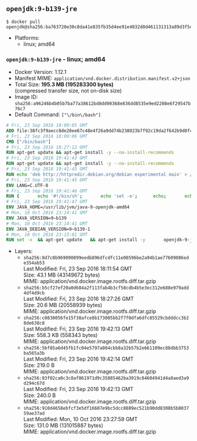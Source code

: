 ## `openjdk:9-b139-jre`

```console
$ docker pull openjdk@sha256:ba763720e30c8da41e835fb35d4ee91e4032d0d461131313a89d3f5c79f8d756
```

-	Platforms:
	-	linux; amd64

### `openjdk:9-b139-jre` - linux; amd64

-	Docker Version: 1.12.1
-	Manifest MIME: `application/vnd.docker.distribution.manifest.v2+json`
-	Total Size: **195.3 MB (195283300 bytes)**  
	(compressed transfer size, not on-disk size)
-	Image ID: `sha256:a96246b4b05b7ba77a38612bd8dd90368e836dd8535e9ed2208e6f29547b76c7`
-	Default Command: `["\/bin\/bash"]`

```dockerfile
# Fri, 23 Sep 2016 18:09:05 GMT
ADD file:38fc3f9aecc8de28ee67c48e4f26a9dd74b238023b7f92c19da2f642b9d0fc14 in / 
# Fri, 23 Sep 2016 18:09:06 GMT
CMD ["/bin/bash"]
# Fri, 23 Sep 2016 18:27:12 GMT
RUN apt-get update && apt-get install -y --no-install-recommends 		ca-certificates 		curl 		wget 	&& rm -rf /var/lib/apt/lists/*
# Fri, 23 Sep 2016 19:41:43 GMT
RUN apt-get update && apt-get install -y --no-install-recommends 		bzip2 		unzip 		xz-utils 	&& rm -rf /var/lib/apt/lists/*
# Fri, 23 Sep 2016 19:41:45 GMT
RUN echo 'deb http://httpredir.debian.org/debian experimental main' > /etc/apt/sources.list.d/experimental.list
# Fri, 23 Sep 2016 19:41:45 GMT
ENV LANG=C.UTF-8
# Fri, 23 Sep 2016 19:41:46 GMT
RUN { 		echo '#!/bin/sh'; 		echo 'set -e'; 		echo; 		echo 'dirname "$(dirname "$(readlink -f "$(which javac || which java)")")"'; 	} > /usr/local/bin/docker-java-home 	&& chmod +x /usr/local/bin/docker-java-home
# Fri, 23 Sep 2016 19:41:47 GMT
ENV JAVA_HOME=/usr/lib/jvm/java-9-openjdk-amd64
# Mon, 10 Oct 2016 23:14:41 GMT
ENV JAVA_VERSION=9~b139
# Mon, 10 Oct 2016 23:14:41 GMT
ENV JAVA_DEBIAN_VERSION=9~b139-1
# Mon, 10 Oct 2016 23:15:01 GMT
RUN set -x 	&& apt-get update 	&& apt-get install -y 		openjdk-9-jre-headless="$JAVA_DEBIAN_VERSION" 	&& rm -rf /var/lib/apt/lists/* 	&& [ "$JAVA_HOME" = "$(docker-java-home)" ]
```

-	Layers:
	-	`sha256:8d7c8b969090899eedb896dfcdfc11e08596be2a94b1ae77609086ede354ab53`  
		Last Modified: Fri, 23 Sep 2016 18:11:54 GMT  
		Size: 43.1 MB (43149672 bytes)  
		MIME: application/vnd.docker.image.rootfs.diff.tar.gzip
	-	`sha256:b5cf27ef20a0d684a2f113fab4b3cf58cdb4b5e3ec312e688e979add4df4d9cb`  
		Last Modified: Fri, 23 Sep 2016 18:27:26 GMT  
		Size: 20.6 MB (20558939 bytes)  
		MIME: application/vnd.docker.image.rootfs.diff.tar.gzip
	-	`sha256:c0830056fe15f38afce8b173005bb2f7f0dfa6dfc85529cbdddcc3b28de638c8`  
		Last Modified: Fri, 23 Sep 2016 19:42:13 GMT  
		Size: 558.3 KB (558343 bytes)  
		MIME: application/vnd.docker.image.rootfs.diff.tar.gzip
	-	`sha256:5bf85a6d45fb1fc04e5797a084cbb8a32b57b2e661109ec88dbb3753ba565a3b`  
		Last Modified: Fri, 23 Sep 2016 19:42:14 GMT  
		Size: 219.0 B  
		MIME: application/vnd.docker.image.rootfs.diff.tar.gzip
	-	`sha256:83f02ca0c3c8af861971d9c35885462ba3919c84604941d4a8aed3a9d294c67d`  
		Last Modified: Fri, 23 Sep 2016 19:42:13 GMT  
		Size: 240.0 B  
		MIME: application/vnd.docker.image.rootfs.diff.tar.gzip
	-	`sha256:910d4658ebfcf3e5df16607e9bc5dcc8889ec521b90dd8308b5b803759ae37ad`  
		Last Modified: Mon, 10 Oct 2016 23:27:59 GMT  
		Size: 131.0 MB (131015887 bytes)  
		MIME: application/vnd.docker.image.rootfs.diff.tar.gzip
